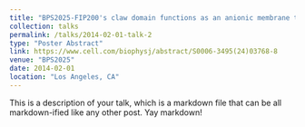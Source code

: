 ```yaml
---
title: "BPS2025-FIP200's claw domain functions as an anionic membrane tether"
collection: talks
permalink: /talks/2014-02-01-talk-2
type: "Poster Abstract"
link: https://www.cell.com/biophysj/abstract/S0006-3495(24)03768-8
venue: "BPS2025"
date: 2014-02-01
location: "Los Angeles, CA"
---
```


This is a description of your talk, which is a markdown file that can be all markdown-ified like any other post. Yay markdown!

